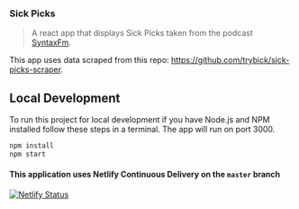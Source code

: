 ### Sick Picks

> A react app that displays Sick Picks taken from the podcast [SyntaxFm](https://syntax.fm).

This app uses data scraped from this repo: https://github.com/trybick/sick-picks-scraper.

## Local Development

To run this project for local development if you have Node.js and NPM
installed follow these steps in a terminal. The app will run on port 3000.

```bash
npm install
npm start
```

#### This application uses Netlify Continuous Delivery on the `master` branch

[![Netlify Status](https://api.netlify.com/api/v1/badges/f62444d0-41eb-4f69-911d-b9bf51dd741a/deploy-status)](https://app.netlify.com/sites/sickpicks/deploys)